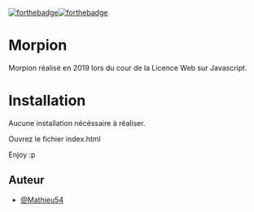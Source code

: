 [![forthebadge](https://forthebadge.com/images/badges/built-with-love.svg)](https://forthebadge.com)[![forthebadge](https://forthebadge.com/images/badges/made-with-javascript.svg)](https://forthebadge.com)

# Morpion

Morpion réalisé en 2019 lors du cour de la Licence Web sur Javascript.

# Installation

Aucune installation nécéssaire à réaliser.

Ouvrez le fichier index.html

Enjoy :p

## Auteur

- [@Mathieu54](https://www.github.com/Mathieu54)